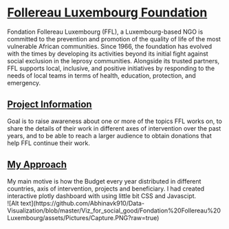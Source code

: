 <h1><a href="https://ffl.lu/" target="_blank"> Follereau Luxembourg Foundation</a></h1>
<p> Fondation Follereau Luxembourg (FFL), a Luxembourg-based NGO is committed to the prevention and promotion of the quality of life of the most vulnerable African communities. Since 1966, the foundation has evolved with the times by developing its activities beyond its initial fight against social exclusion in the leprosy communities.  Alongside its trusted partners, FFL supports local, inclusive, and positive initiatives by responding to the needs of local teams in terms of health, education, protection, and emergency. </p>

<h2><a href = "https://www.vizforsocialgood.com/join-a-project/fondation-follereau-luxembourg"  target="_blank">Project Information</a></h2>
<p>Goal is to raise awareness about one or more of the topics FFL works on, to share the details of their work in different axes of intervention over the past years, and to be able to reach a larger audience to obtain donations that help FFL continue their work.</p>

<h2><a href = "http://ffl-dashboard.herokuapp.com/"  target="_blank"> My Approach</a></h2>
My main motive is how the Budget every year distributed in different countries, axis of intervention, projects and beneficiary. I had created interactive plotly dashboard with using little bit CSS and Javascipt. 

<br>
![Alt text](https://github.com/Abhinavk910/Data-Visualization/blob/master/Viz_for_social_good/Fondation%20Follereau%20Luxembourg/assets/Pictures/Capture.PNG?raw=true)
